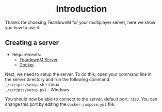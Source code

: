 <center><h1>Introduction</h1></center>
Thanks for choosing TeardownM for your multiplayer server, here we show you how to use it.

## Creating a server
- Requirements:
  - [TeardownM Server](https://github.com/teardownM/server)
  - [Docker](https://www.docker.com/)

Next, we need to setup the server. To do this, open your command line in the server directory and run the following command:<br>
`./scripts/setup.sh` - Linux<br>
`./scripts/setup.ps1` - Windows

You should now be able to connect to the server, default port: `7350`. You can change this port by editing the `docker-compose.yml` file.